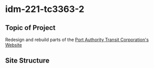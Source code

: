 # idm-221-tc3363-2
 
## Topic of Project

Redesign and rebuild parts of the [Port Authority Transit Corporation's Website](ridepatco.org)

## Site Structure
